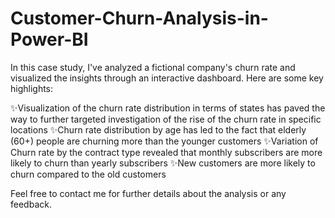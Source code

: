 # Customer-Churn-Analysis-in-Power-BI

 In this case study, I've analyzed a fictional company's churn rate and visualized the insights through an interactive dashboard. Here are some key highlights:

✨Visualization of the churn rate distribution in terms of states has paved the way to further targeted investigation of the rise of the churn rate in specific locations
✨Churn rate distribution by age has led to the fact that elderly (60+) people are churning more than the younger customers
✨Variation of Churn rate by the contract type revealed that monthly subscribers are more likely to churn than yearly subscribers
✨New customers are more likely to churn compared to the old customers

Feel free to contact me for further details about the analysis or any feedback.
